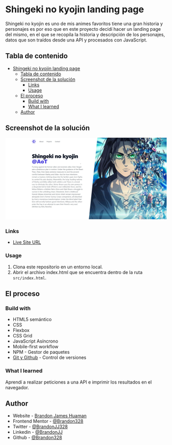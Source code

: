 # Shingeki no kyojin landing page

Shingeki no kyojin es uno de mis animes favoritos tiene una gran historia y personajes es por eso que en este proyecto decidí hacer un landing page del mismo, en el que se recopila la historia y descripción de los personajes, datos que son traídos desde una API y procesados con JavaScript.

## Tabla de contenido

- [Shingeki no kyojin landing page](#shingeki-no-kyojin-landing-page)
  - [Tabla de contenido](#tabla-de-contenido)
  - [Screenshot de la solución](#screenshot-de-la-solución)
    - [Links](#links)
    - [Usage](#usage)
  - [El proceso](#el-proceso)
    - [Build with](#build-with)
    - [What I learned](#what-i-learned)
  - [Author](#author)
## Screenshot de la solución

![Solución al reto](src/screenshot.jpg)

### Links

- [Live Site URL](https://brandon328.github.io/curso-asincronismo-js/)

### Usage

1. Clona este repositorio en un entorno local.
2. Abrir el archivo index.html que se encuentra dentro de la ruta `src/index.html`.

## El proceso

### Build with

- HTML5 semántico
- CSS 
- Flexbox
- CSS Grid
- JavaScript Asíncrono
- Mobile-first workflow
- NPM - Gestor de paquetes
- [Git y Github](https://github.com/) - Control de versiones

### What I learned

Aprendí a realizar peticiones a una API e imprimir los resultados en el navegador.


## Author

- Website - [Brandon James Huaman](https://www.brandonjj.com)
- Frontend Mentor - [@Brandon328](https://www.frontendmentor.io/profile/Brandon328)
- Twitter - [@BrandonJJ328](https://www.twitter.com/BrandonJJ328)
- Linkedin - [@BrandonJJ](https://www.linkedin.com/in/brandonjj/)
- Github - [@Brandon328](https://github.com/Brandon328)
